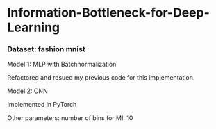 # Information-Bottleneck-for-Deep-Learning
### Dataset: fashion mnist
Model 1: MLP with Batchnormalization

Refactored and resued my previous code for this implementation. 

Model 2: CNN

Implemented in PyTorch

Other parameters: 
number of bins for MI: 10

